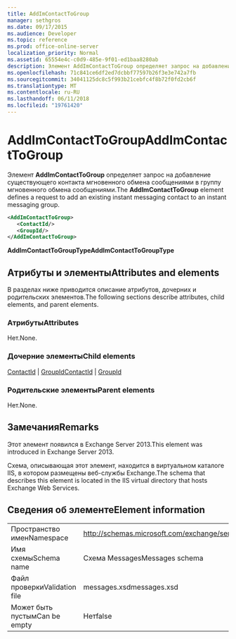 ```yaml
---
title: AddImContactToGroup
manager: sethgros
ms.date: 09/17/2015
ms.audience: Developer
ms.topic: reference
ms.prod: office-online-server
localization_priority: Normal
ms.assetid: 65554e4c-c0d9-485e-9f01-ed1baa8280ab
description: Элемент AddImContactToGroup определяет запрос на добавление существующего контакта мгновенного обмена сообщениями в группу мгновенного обмена сообщениями.
ms.openlocfilehash: 71c841ce6df2ed7dcbbf77597b26f3e3e742a7fb
ms.sourcegitcommit: 34041125dc8c5f993b21cebfc4f8b72f0fd2cb6f
ms.translationtype: MT
ms.contentlocale: ru-RU
ms.lasthandoff: 06/11/2018
ms.locfileid: "19761420"
---
```

# <a name="addimcontacttogroup"></a><span data-ttu-id="2350c-103">AddImContactToGroup</span><span class="sxs-lookup"><span data-stu-id="2350c-103">AddImContactToGroup</span></span>

<span data-ttu-id="2350c-104">Элемент **AddImContactToGroup** определяет запрос на добавление существующего контакта мгновенного обмена сообщениями в группу мгновенного обмена сообщениями.</span><span class="sxs-lookup"><span data-stu-id="2350c-104">The **AddImContactToGroup** element defines a request to add an existing instant messaging contact to an instant messaging group.</span></span> 
  
```XML
<AddImContactToGroup>
   <ContactId/>
   <GroupId/>
</AddImContactToGroup>
```

 <span data-ttu-id="2350c-105">**AddImContactToGroupType**</span><span class="sxs-lookup"><span data-stu-id="2350c-105">**AddImContactToGroupType**</span></span>
## <a name="attributes-and-elements"></a><span data-ttu-id="2350c-106">Атрибуты и элементы</span><span class="sxs-lookup"><span data-stu-id="2350c-106">Attributes and elements</span></span>

<span data-ttu-id="2350c-107">В разделах ниже приводится описание атрибутов, дочерних и родительских элементов.</span><span class="sxs-lookup"><span data-stu-id="2350c-107">The following sections describe attributes, child elements, and parent elements.</span></span>
  
### <a name="attributes"></a><span data-ttu-id="2350c-108">Атрибуты</span><span class="sxs-lookup"><span data-stu-id="2350c-108">Attributes</span></span>

<span data-ttu-id="2350c-109">Нет.</span><span class="sxs-lookup"><span data-stu-id="2350c-109">None.</span></span>
  
### <a name="child-elements"></a><span data-ttu-id="2350c-110">Дочерние элементы</span><span class="sxs-lookup"><span data-stu-id="2350c-110">Child elements</span></span>

<span data-ttu-id="2350c-111">[ContactId](contactid.md) | [GroupId](groupid.md)</span><span class="sxs-lookup"><span data-stu-id="2350c-111">[ContactId](contactid.md) | [GroupId](groupid.md)</span></span>
  
### <a name="parent-elements"></a><span data-ttu-id="2350c-112">Родительские элементы</span><span class="sxs-lookup"><span data-stu-id="2350c-112">Parent elements</span></span>

<span data-ttu-id="2350c-113">Нет.</span><span class="sxs-lookup"><span data-stu-id="2350c-113">None.</span></span>
  
## <a name="remarks"></a><span data-ttu-id="2350c-114">Замечания</span><span class="sxs-lookup"><span data-stu-id="2350c-114">Remarks</span></span>

<span data-ttu-id="2350c-115">Этот элемент появился в Exchange Server 2013.</span><span class="sxs-lookup"><span data-stu-id="2350c-115">This element was introduced in Exchange Server 2013.</span></span>
  
<span data-ttu-id="2350c-116">Схема, описывающая этот элемент, находится в виртуальном каталоге IIS, в котором размещены веб-службы Exchange.</span><span class="sxs-lookup"><span data-stu-id="2350c-116">The schema that describes this element is located in the IIS virtual directory that hosts Exchange Web Services.</span></span>
  
## <a name="element-information"></a><span data-ttu-id="2350c-117">Сведения об элементе</span><span class="sxs-lookup"><span data-stu-id="2350c-117">Element information</span></span>

|||
|:-----|:-----|
|<span data-ttu-id="2350c-118">Пространство имен</span><span class="sxs-lookup"><span data-stu-id="2350c-118">Namespace</span></span>  <br/> |http://schemas.microsoft.com/exchange/services/2006/messages  <br/> |
|<span data-ttu-id="2350c-119">Имя схемы</span><span class="sxs-lookup"><span data-stu-id="2350c-119">Schema name</span></span>  <br/> |<span data-ttu-id="2350c-120">Схема Messages</span><span class="sxs-lookup"><span data-stu-id="2350c-120">Messages schema</span></span>  <br/> |
|<span data-ttu-id="2350c-121">Файл проверки</span><span class="sxs-lookup"><span data-stu-id="2350c-121">Validation file</span></span>  <br/> |<span data-ttu-id="2350c-122">messages.xsd</span><span class="sxs-lookup"><span data-stu-id="2350c-122">messages.xsd</span></span>  <br/> |
|<span data-ttu-id="2350c-123">Может быть пустым</span><span class="sxs-lookup"><span data-stu-id="2350c-123">Can be empty</span></span>  <br/> |<span data-ttu-id="2350c-124">Нет</span><span class="sxs-lookup"><span data-stu-id="2350c-124">false</span></span>  <br/> |
   

